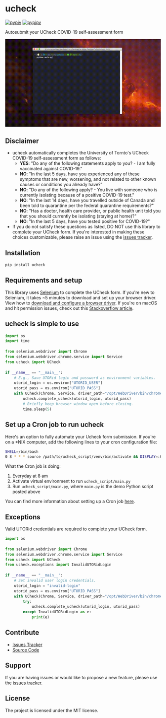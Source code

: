 # ucheck

[![pypiv](https://img.shields.io/pypi/v/ucheck.svg)](https://pypi.python.org/pypi/ucheck)
[![pypipv](https://img.shields.io/pypi/pyversions/ucheck.svg)](https://img.shields.io/pypi/pyversions/ucheck)

Autosubmit your UCheck COVID-19 self-assessment form

<p align="center">
    <img src="documentation/ucheck_demo.gif">
</p>

## Disclaimer

* ucheck automatically completes the University of Tornto's UCheck COVID-19 self-assessment form as follows:
  * **YES**: "Do any of the following statements apply to you? - I am fully vaccinated against COVID-19."
  * **NO**: "In the last 5 days, have you experienced any of these symptoms that are new, worsening, and not related to other known causes or conditions you already have?"
  * **NO**: "Do any of the following apply? - You live with someone who is currently isolating because of a positive COVID-19 test."
  * **NO**: "In the last 14 days, have you travelled outside of Canada and been told to quarantine per the federal quarantine requirements?"
  * **NO**: "Has a doctor, health care provider, or public health unit told you that you should currently be isolating (staying at home)?"
  * **NO**: "In the last 5 days, have you tested positive for COVID-19?"
* If you do not satisfy these questions as listed, DO NOT use this library to complete your UCheck form. If you're interested in making these choices customizable, please raise an issue using the [issues tracker](https://github.com/irahorecka/ucheck/issues).

## Installation

```bash
pip install ucheck
```

## Requirements and setup

This library uses [Selenium](https://selenium-python.readthedocs.io/) to complete the UCheck form. If you're new to Selenium, it takes ~5 minutes to download and set up your browser driver. View how to [download and configure a browser driver](https://www.selenium.dev/documentation/getting_started/installing_browser_drivers/). If you're on macOS and hit permission issues, check out this [Stackoverflow article](https://stackoverflow.com/questions/60362018/macos-catalinav-10-15-3-error-chromedriver-cannot-be-opened-because-the-de).

## ucheck is simple to use

```python
import os
import time

from selenium.webdriver import Chrome
from selenium.webdriver.chrome.service import Service
from ucheck import UCheck

if __name__ == "__main__":
    # E.g., Save UTORid login and password as environment variables.
    utorid_login = os.environ["UTORID_USER"]
    utorid_pass = os.environ["UTORID_PASS"]
    with UCheck(Chrome, Service, driver_path="/opt/WebDriver/bin/chromedriver") as ucheck:
        ucheck.complete_ucheck(utorid_login, utorid_pass)
        # Briefly keep browser window open before closing.
        time.sleep(5)
```

## Set up a Cron job to run ucheck

Here's an option to fully automate your Ucheck form submission. If you're on a *NIX computer, add the following lines to your cron configuration file:

```bash
SHELL=/bin/bash
0 8 * * * source /path/to/ucheck_script/venv/bin/activate && DISPLAY=:0 python /path/to/ucheck_script/main.py
```

What the Cron job is doing:

1. Everyday at 8 am
2. Activate virtual environment to run `ucheck_script/main.py`
3. Run `ucheck_script/main.py`, where `main.py` is the demo Python script posted above

You can find more information about setting up a Cron job [here](https://askubuntu.com/questions/2368/how-do-i-set-up-a-cron-job).

## Exceptions

Valid UTORid credentials are required to complete your UCheck form.

```python
import os

from selenium.webdriver import Chrome
from selenium.webdriver.chrome.service import Service
from ucheck import UCheck
from ucheck.exceptions import InvalidUTORidLogin

if __name__ == "__main__":
    # Set invalid user login credentials.
    utorid_login = "invalid-login"
    utorid_pass = os.environ["UTORID_PASS"]
    with UCheck(Chrome, Service, driver_path="/opt/WebDriver/bin/chromedriver") as ucheck:
        try:
            ucheck.complete_ucheck(utorid_login, utorid_pass)
        except InvalidUTORidLogin as e:
            print(e)
```

## Contribute

* [Issues Tracker](https://github.com/irahorecka/ucheck/issues)
* [Source Code](https://github.com/irahorecka/ucheck/tree/master/ucheck)

## Support

If you are having issues or would like to propose a new feature, please use the [issues tracker](https://github.com/irahorecka/ucheck/issues).

## License

The project is licensed under the MIT license.
